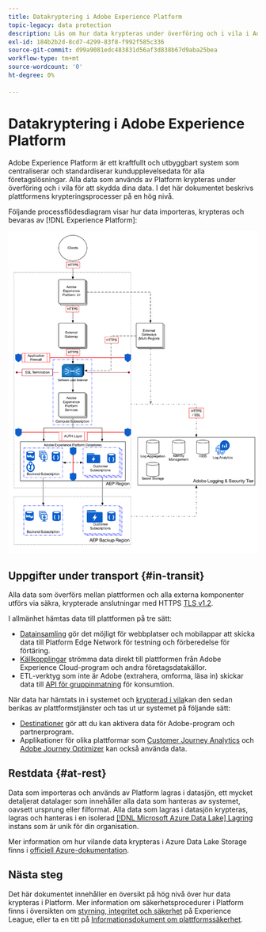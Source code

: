 ```yaml
---
title: Datakryptering i Adobe Experience Platform
topic-legacy: data protection
description: Läs om hur data krypteras under överföring och i vila i Adobe Experience Platform.
exl-id: 184b2b2d-8cd7-4299-83f8-f992f585c336
source-git-commit: d99a9081edc483831d56af3d838b67d9aba25bea
workflow-type: tm+mt
source-wordcount: '0'
ht-degree: 0%

---
```


# Datakryptering i Adobe Experience Platform

Adobe Experience Platform är ett kraftfullt och utbyggbart system som centraliserar och standardiserar kundupplevelsedata för alla företagslösningar. Alla data som används av Platform krypteras under överföring och i vila för att skydda dina data. I det här dokumentet beskrivs plattformens krypteringsprocesser på en hög nivå.

Följande processflödesdiagram visar hur data importeras, krypteras och bevaras av [!DNL Experience Platform]:

![](../images/governance-privacy-security/encryption/flow.png)

## Uppgifter under transport {#in-transit}

Alla data som överförs mellan plattformen och alla externa komponenter utförs via säkra, krypterade anslutningar med HTTPS [TLS v1.2](https://datatracker.ietf.org/doc/html/rfc5246).

I allmänhet hämtas data till plattformen på tre sätt:

* [Datainsamling](../../collection/home.md) gör det möjligt för webbplatser och mobilappar att skicka data till Platform Edge Network för testning och förberedelse för förtäring.
* [Källkopplingar](../../sources/home.md) strömma data direkt till plattformen från Adobe Experience Cloud-program och andra företagsdatakällor.
* ETL-verktyg som inte är Adobe (extrahera, omforma, läsa in) skickar data till [API för gruppinmatning](../../ingestion/batch-ingestion/overview.md) för konsumtion.

När data har hämtats in i systemet och [krypterad i vila](#at-rest)kan den sedan berikas av plattformstjänster och tas ut ur systemet på följande sätt:

* [Destinationer](../../destinations/home.md) gör att du kan aktivera data för Adobe-program och partnerprogram.
* Applikationer för olika plattformar som [Customer Journey Analytics](https://experienceleague.adobe.com/docs/analytics-platform/using/cja-overview/cja-overview.html) och [Adobe Journey Optimizer](https://experienceleague.adobe.com/docs/journey-optimizer/using/ajo-home.html) kan också använda data.

## Restdata {#at-rest}

Data som importeras och används av Platform lagras i datasjön, ett mycket detaljerat datalager som innehåller alla data som hanteras av systemet, oavsett ursprung eller filformat. Alla data som lagras i datasjön krypteras, lagras och hanteras i en isolerad [[!DNL Microsoft Azure Data Lake] Lagring](https://docs.microsoft.com/en-us/azure/storage/blobs/data-lake-storage-introduction) instans som är unik för din organisation.

Mer information om hur vilande data krypteras i Azure Data Lake Storage finns i [officiell Azure-dokumentation](https://learn.microsoft.com/en-us/azure/storage/common/storage-service-encryption).

## Nästa steg

Det här dokumentet innehåller en översikt på hög nivå över hur data krypteras i Platform. Mer information om säkerhetsprocedurer i Platform finns i översikten om [styrning, integritet och säkerhet](./overview.md) på Experience League, eller ta en titt på [Informationsdokument om plattformssäkerhet](https://www.adobe.com/content/dam/cc/en/security/pdfs/AEP_SecurityOverview.pdf).
